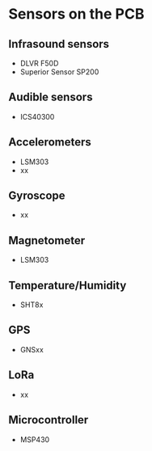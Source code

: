 # Sensors on the PCB

## Infrasound sensors

* DLVR F50D
* Superior Sensor SP200

## Audible sensors

* ICS40300

## Accelerometers

* LSM303
* xx

## Gyroscope

* xx

## Magnetometer

* LSM303

## Temperature/Humidity

* SHT8x

## GPS

* GNSxx

## LoRa

* xx

## Microcontroller

* MSP430
